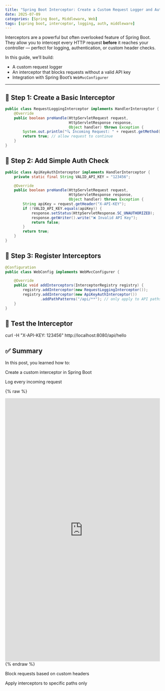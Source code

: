 ```yaml
---
title: "Spring Boot Interceptor: Create a Custom Request Logger and Auth Layer"
date: 2025-07-09
categories: [Spring Boot, Middleware, Web]
tags: [spring boot, interceptor, logging, auth, middleware]
---
```


Interceptors are a powerful but often overlooked feature of Spring Boot. They allow you to intercept every HTTP request **before** it reaches your controller — perfect for logging, authentication, or custom header checks.

In this guide, we’ll build:

- A custom request logger
- An interceptor that blocks requests without a valid API key
- Integration with Spring Boot’s `WebMvcConfigurer`

---

## 🧱 Step 1: Create a Basic Interceptor

```java
public class RequestLoggingInterceptor implements HandlerInterceptor {
    @Override
    public boolean preHandle(HttpServletRequest request,
                             HttpServletResponse response,
                             Object handler) throws Exception {
        System.out.println("🔍 Incoming Request: " + request.getMethod() + " " + request.getRequestURI());
        return true; // allow request to continue
    }
}
```
## 🔐 Step 2: Add Simple Auth Check
```java
public class ApiKeyAuthInterceptor implements HandlerInterceptor {
    private static final String VALID_API_KEY = "123456";

    @Override
    public boolean preHandle(HttpServletRequest request,
                             HttpServletResponse response,
                             Object handler) throws Exception {
        String apiKey = request.getHeader("X-API-KEY");
        if (!VALID_API_KEY.equals(apiKey)) {
            response.setStatus(HttpServletResponse.SC_UNAUTHORIZED);
            response.getWriter().write("❌ Invalid API Key");
            return false;
        }
        return true;
    }
}
```
## 🔗 Step 3: Register Interceptors
```java
@Configuration
public class WebConfig implements WebMvcConfigurer {

    @Override
    public void addInterceptors(InterceptorRegistry registry) {
        registry.addInterceptor(new RequestLoggingInterceptor());
        registry.addInterceptor(new ApiKeyAuthInterceptor())
                .addPathPatterns("/api/**"); // only apply to API paths
    }
}
```
## 🧪 Test the Interceptor
curl -H "X-API-KEY: 123456" http://localhost:8080/api/hello

## ✅ Summary
In this post, you learned how to:

Create a custom interceptor in Spring Boot

Log every incoming request

{% raw %}
<iframe src="https://docs.google.com/forms/d/e/1FAIpQLSeeB-npfdj4nPgiWxvV_BFJIpB40BW-uYF9K62YMtDsfn3fsg/viewform?embedded=true"
        width="100%" height="855" frameborder="0" marginheight="0" marginwidth="0">
  Đang tải…
</iframe>
{% endraw %}


Block requests based on custom headers

Apply interceptors to specific paths only
